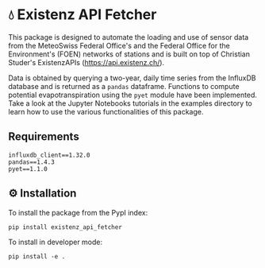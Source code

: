 # :droplet: Existenz API Fetcher

This package is designed to automate the loading and use of sensor data from the MeteoSwiss Federal Office's
and the Federal Office for the Environment's (FOEN) networks of stations and is built on top of Christian Studer's ExistenzAPIs (https://api.existenz.ch/).

Data is obtained by querying a two-year, daily time series from the InfluxDB database and is returned as a `pandas` dataframe.
Functions to compute potential evapotranspiration using the `pyet` module have been implemented.
Take a look at the Jupyter Notebooks tutorials in the examples directory to learn how to use the various functionalities of this package.

## Requirements
```
influxdb_client==1.32.0
pandas==1.4.3
pyet==1.1.0
```

## :gear: Installation
To install the package from the PypI index:

`pip install existenz_api_fetcher`

To install in developer mode:

`pip install -e .`

